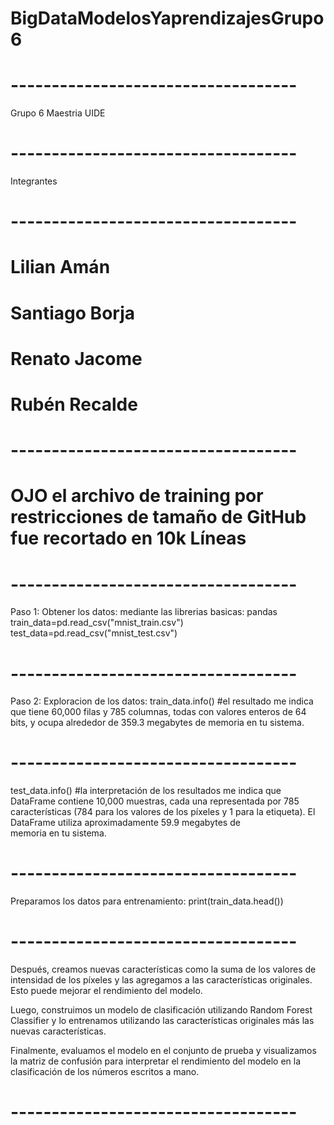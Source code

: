 # BigDataModelosYaprendizajesGrupo6
# ----------------------------------- #
Grupo 6 Maestria UIDE
# ----------------------------------- #

Integrantes
# ----------------------------------- #

# Lilian Amán
# Santiago Borja
# Renato Jacome
# Rubén Recalde

# ----------------------------------- #

# OJO el archivo de training por restricciones de tamaño de GitHub fue recortado en 10k Líneas

# ----------------------------------- #

Paso 1:
Obtener los datos:
mediante las librerias basicas: pandas
train_data=pd.read_csv("mnist_train.csv")
test_data=pd.read_csv("mnist_test.csv")

# ----------------------------------- #

Paso 2:
Exploracion de los datos:
train_data.info()
#el resultado me indica que tiene 60,000 filas y 785 columnas, todas con valores enteros de 64 bits, y ocupa alrededor de 359.3 megabytes de memoria en tu sistema.

# ----------------------------------- #

test_data.info()
#la interpretación de los resultados me indica que DataFrame contiene 10,000 muestras, cada una representada por 785 características (784 para los valores de los píxeles y 1 para la etiqueta). El DataFrame utiliza aproximadamente 59.9 megabytes de memoria en tu sistema.


# ----------------------------------- #

Preparamos los datos para entrenamiento:
print(train_data.head())

# ----------------------------------- #

Después, creamos nuevas características como la suma de los valores de intensidad de los píxeles y las agregamos a las características originales. Esto puede mejorar el rendimiento del modelo.

Luego, construimos un modelo de clasificación utilizando Random Forest Classifier y lo entrenamos utilizando las características originales más las nuevas características.

Finalmente, evaluamos el modelo en el conjunto de prueba y visualizamos la matriz de confusión para interpretar el rendimiento del modelo en la clasificación de los números escritos a mano.

# ----------------------------------- #